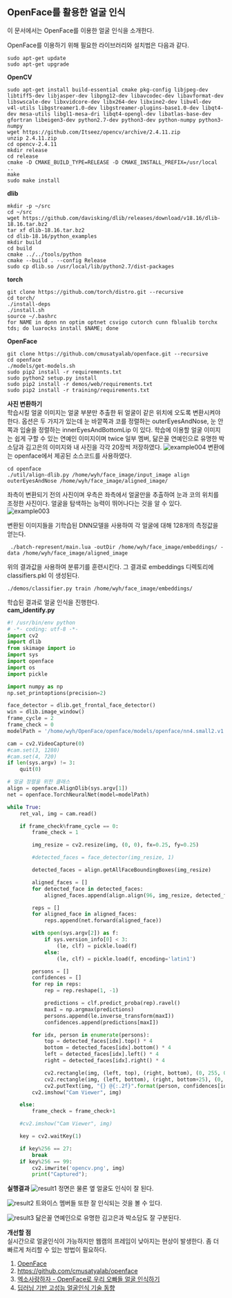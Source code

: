 ## OpenFace를 활용한 얼굴 인식

이 문서에서는 OpenFace를 이용한 얼굴 인식을 소개한다.

OpenFace를 이용하기 위해 필요한 라이브러리와 설치법은 다음과 같다.
```
sudo apt-get update
sudo apt-get upgrade
```

**OpenCV**
```
sudo apt-get install build-essential cmake pkg-config libjpeg-dev libtiff5-dev libjasper-dev libpng12-dev libavcodec-dev libavformat-dev libswscale-dev libxvidcore-dev libx264-dev libxine2-dev libv4l-dev v4l-utils libgstreamer1.0-dev libgstreamer-plugins-base1.0-dev libqt4-dev mesa-utils libgl1-mesa-dri libqt4-opengl-dev libatlas-base-dev gfortran libeigen3-dev python2.7-dev python3-dev python-numpy python3-numpy
wget https://github.com/Itseez/opencv/archive/2.4.11.zip
unzip 2.4.11.zip
cd opencv-2.4.11
mkdir release
cd release
cmake -D CMAKE_BUILD_TYPE=RELEASE -D CMAKE_INSTALL_PREFIX=/usr/local ..
make
sudo make install
```

**dlib**
```
mkdir -p ~/src
cd ~/src
wget https://github.com/davisking/dlib/releases/download/v18.16/dlib-18.16.tar.bz2
tar xf dlib-18.16.tar.bz2
cd dlib-18.16/python_examples
mkdir build
cd build
cmake ../../tools/python
cmake --build . --config Release
sudo cp dlib.so /usr/local/lib/python2.7/dist-packages
```

**torch**
```
git clone https://github.com/torch/distro.git --recursive
cd torch/
./install-deps
./install.sh
source ~/.bashrc
for NAME in dpnn nn optim optnet csvigo cutorch cunn fblualib torchx tds; do luarocks install $NAME; done
```

**OpenFace**
```
git clone https://github.com/cmusatyalab/openface.git --recursive
cd openface
./models/get-models.sh
sudo pip2 install -r requirements.txt
sudo python2 setup.py install 
sudo pip2 install -r demos/web/requirements.txt
sudo pip2 install -r training/requirements.txt
```

**사진 변환하기**  
학습시킬 얼굴 이미지는 얼굴 부분만 추출한 뒤 얼굴이 같은 위치에 오도록 변환시켜야 한다.
옵션은 두 가지가 있는데 눈 바깥쪽과 코를 정렬하는 outerEyesAndNose, 눈 안쪽과 입술을 정렬하는 innerEyesAndBottomLip 이 있다.
학습에 이용할 얼굴 이미지는 쉽게 구할 수 있는 연예인 이미지이며 twice 일부 멤버, 닮은꼴 연예인으로 유명한 박소담과 김고은의 이미지와 내 사진을 각각 20장씩 저장하였다.
![example004](https://user-images.githubusercontent.com/39741011/52662393-6f6b5780-2f47-11e9-8984-3021f7193508.png)
변환에는 openface에서 제공된 소스코드를 사용하였다.
```
cd openface
./util/align-dlib.py /home/wyh/face_image/input_image align outerEyesAndNose /home/wyh/face_image/aligned_image/
```
좌측이 변환되기 전의 사진이며 우측은 좌측에서 얼굴만을 추출하여 눈과 코의 위치를 조정한 사진이다.
얼굴을 탐색하는 능력이 뛰어나다는 것을 알 수 있다.
![example003](https://user-images.githubusercontent.com/39741011/52658821-4ba41380-2f3f-11e9-9472-60110e5cea45.png)

변환된 이미지들을 기학습된 DNN모델을 사용하여 각 얼굴에 대해 128개의 측정값을 얻는다.
```
 ./batch-represent/main.lua -outDir /home/wyh/face_image/embeddings/ -data /home/wyh/face_image/aligned_image
```

위의 결과값을 사용하여 분류기를 훈련시킨다.
그 결과로 embeddings 디렉토리에 classifiers.pkl 이 생성된다.
```
./demos/classifier.py train /home/wyh/face_image/embeddings/
```

학습된 결과로 얼굴 인식을 진행한다.  
**cam_identify.py**
```python
#! /usr/bin/env python
# -*- coding: utf-8 -*-
import cv2
import dlib
from skimage import io
import sys
import openface
import os
import pickle

import numpy as np
np.set_printoptions(precision=2)

face_detector = dlib.get_frontal_face_detector()
win = dlib.image_window()
frame_cycle = 2
frame_check = 0
modelPath = '/home/wyh/OpenFace/openface/models/openface/nn4.small2.v1.t7'

cam = cv2.VideoCapture(0)
#cam.set(3, 1280)
#cam.set(4, 720)
if len(sys.argv) != 3:
	quit(0)

# 얼굴 정렬을 위한 클래스
align = openface.AlignDlib(sys.argv[1])
net = openface.TorchNeuralNet(model=modelPath)

while True:
	ret_val, img = cam.read()

	if frame_check%frame_cycle == 0:
		frame_check = 1

		img_resize = cv2.resize(img, (0, 0), fx=0.25, fy=0.25)

		#detected_faces = face_detector(img_resize, 1)

		detected_faces = align.getAllFaceBoundingBoxes(img_resize)

		aligned_faces = []
		for detected_face in detected_faces:
			aligned_faces.append(align.align(96, img_resize, detected_face, landmarkIndices=openface.AlignDlib.OUTER_EYES_AND_NOSE))

		reps = []
		for aligned_face in aligned_faces:
			reps.append(net.forward(aligned_face))

		with open(sys.argv[2]) as f:
			if sys.version_info[0] < 3:
				(le, clf) = pickle.load(f)
			else:
				(le, clf) = pickle.load(f, encoding='latin1')

		persons = []
		confidences = []
		for rep in reps:
			rep = rep.reshape(1, -1)

			predictions = clf.predict_proba(rep).ravel()
			maxI = np.argmax(predictions)
			persons.append(le.inverse_transform(maxI))
			confidences.append(predictions[maxI])

		for idx, person in enumerate(persons):
			top = detected_faces[idx].top() * 4
			bottom = detected_faces[idx].bottom() * 4
			left = detected_faces[idx].left() * 4
			right = detected_faces[idx].right() * 4

			cv2.rectangle(img, (left, top), (right, bottom), (0, 255, 0), 2)
			cv2.rectangle(img, (left, bottom), (right, bottom+25), (0, 255, 0), -1)
			cv2.putText(img, "{} @{:.2f}".format(person, confidences[idx]), (left, bottom+20), cv2.FONT_HERSHEY_SIMPLEX, 0.6, (0,0,0), 2)
		cv2.imshow("Cam Viewer", img)

	else:
		frame_check = frame_check+1

	#cv2.imshow("Cam Viewer", img)

	key = cv2.waitKey(1)

	if key%256 == 27:
		break
	if key%256 == 99:
		cv2.imwrite('opencv.png', img)
		print("Captured");

```
**실행결과**
![result1](https://user-images.githubusercontent.com/39741011/52668492-0db2e980-2f57-11e9-8b09-d936e4e50ee5.png)
정면은 물론 옆 얼굴도 인식이 잘 된다.

![result2](https://user-images.githubusercontent.com/39741011/52668659-7bf7ac00-2f57-11e9-9004-1b8b83ebad5f.png)
트와이스 멤버들 또한 잘 인식되는 것을 볼 수 있다.

![result3](https://user-images.githubusercontent.com/39741011/52668714-a0538880-2f57-11e9-819c-f7629b2a3130.png)
닮은꼴 연예인으로 유명한 김고은과 박소담도 잘 구분된다.

**개선할 점**  
실시간으로 얼굴인식이 가능하지만 웹캠의 프레임이 낮아지는 현상이 발생한다. 좀 더 빠르게 처리할 수 있는 방법이 필요하다.

1. [OpenFace](https://cmusatyalab.github.io/openface/)
2. https://github.com/cmusatyalab/openface
3. [엑소사랑하자 - OpenFace로 우리 오빠들 얼굴 인식하기](https://www.popit.kr/openface-exo-member-face-recognition/)
4. [딥러닝 기반 고성능 얼굴인식 기술 동향](https://ettrends.etri.re.kr/ettrends/172/0905172005/33-4_43-53.pdf)
